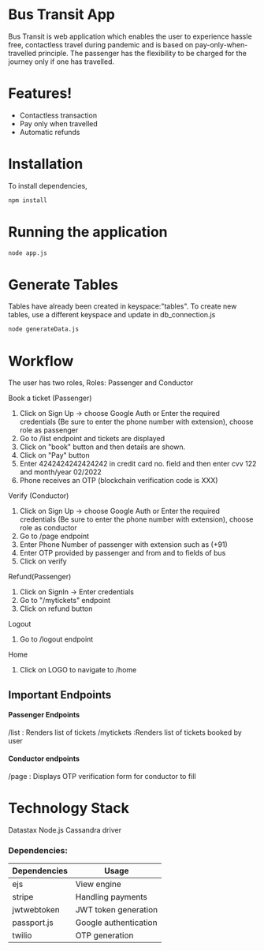 # Bus Transit App


Bus Transit is web application which enables the user to experience hassle free, contactless travel during pandemic and is based on pay-only-when-travelled principle. The passenger has the flexibility to be charged for the journey only if one has travelled.


# Features!

  - Contactless transaction 
  - Pay only when travelled
  - Automatic refunds
  
# Installation 
To install dependencies, 

```sh
npm install
```
# Running the application
```sh
node app.js
```
# Generate Tables
Tables have already been created in keyspace:"tables". 
To create new tables, use a different keyspace and update in db_connection.js 
```sh
node generateData.js
```
	
# Workflow
The user has two roles,
Roles: Passenger and Conductor 

Book a ticket (Passenger)
1. Click on Sign Up -> choose Google Auth or Enter the required credentials 
(Be sure to enter the phone number with extension), choose role as passenger
2. Go to  /list  endpoint and tickets are displayed
3. Click on "book" button and then details are shown.
4. Click on "Pay" button  
5. Enter 4242424242424242 in credit card no. field and then enter cvv 122 and month/year
02/2022
6. Phone receives an OTP (blockchain verification code is XXX)

Verify (Conductor)
1. Click on Sign Up -> choose Google Auth or Enter the required credentials 
(Be sure to enter the phone number with extension), choose role as conductor
2. Go to /page endpoint 
3. Enter Phone Number of passenger with extension such as (+91)
4. Enter OTP provided by passenger and from and to fields of bus
5. Click on verify 

Refund(Passenger)
1. Click on SignIn -> Enter credentials
2. Go to "/mytickets" endpoint 
3. Click on refund button

Logout
1. Go to /logout endpoint

Home
1. Click on LOGO to navigate to /home

## Important Endpoints
#### Passenger Endpoints
/list : Renders list of tickets 
/mytickets :Renders list of tickets booked by user


#### Conductor endpoints
/page  : Displays OTP verification form for conductor to fill
# Technology Stack
Datastax Node.js Cassandra driver 

### Dependencies:

|  Dependencies     |   Usage     |
| ------ | ------ |
| ejs | View engine |
| stripe | Handling payments  |
| jwtwebtoken | JWT token generation |
| passport.js | Google authentication |
| twilio | OTP generation |



 











